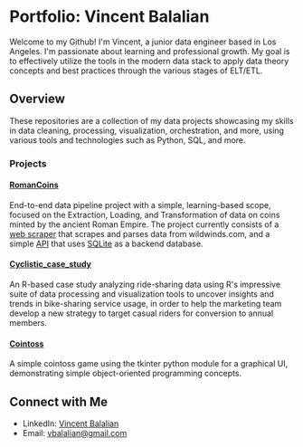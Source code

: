 # Portfolio: Vincent Balalian

Welcome to my Github! I'm Vincent, a junior data engineer based in Los Angeles. I'm passionate about learning and professional growth. My goal is to effectively utilize the tools in the modern data stack to apply data theory concepts and best practices through the various stages of ELT/ETL.

## Overview

These repositories are a collection of my data projects showcasing my skills in data cleaning, processing, visualization, orchestration, and more, using various tools and technologies such as Python, SQL, and more.

### Projects

#### [RomanCoins](https://github.com/vbalalian/RomanCoins)

End-to-end data pipeline project with a simple, learning-based scope, focused on the Extraction, Loading, and Transformation of data on coins minted by the ancient Roman Empire. The project currently consists of a [web scraper](RomanCoins/web_scraping/web_scraper.py) that scrapes and parses data from wildwinds.com, and a simple [API](RomanCoins/roman_coin_api/main.py) that uses [SQLite](RomanCoins/roman_coin_api/sqlite3/create_load_db.py) as a backend database.

#### [Cyclistic_case_study](https://github.com/vbalalian/Cyclistic_case_study)

An R-based case study analyzing ride-sharing data using R's impressive suite of data processing and visualization tools to uncover insights and trends in bike-sharing service usage, in order to help the marketing team develop a new strategy to target casual riders for conversion to annual members. 

#### [Cointoss](https://github.com/vbalalian/cointoss)

A simple cointoss game using the tkinter python module for a graphical UI, demonstrating simple object-oriented programming concepts.

## Connect with Me

* LinkedIn: [Vincent Balalian](https://www.linkedin.com/in/vincent-balalian/)
* Email: vbalalian@gmail.com
